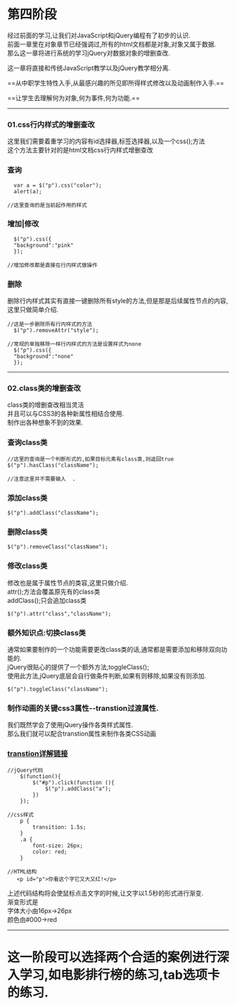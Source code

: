 # 第四阶段  
经过前面的学习,让我们对JavaScript和jQuery编程有了初步的认识.  
前面一章里在对象章节已经强调过,所有的html文档都是对象,对象又属于数据.  
那么这一章将进行系统的学习jQuery对数据对象的增删查改.  

这一章将直接和传统JavaScript教学以及jQuery教学相分离.  

==从中职学生特性入手,从最感兴趣的所见即所得样式修改以及动画制作入手.==  

==让学生去理解何为对象,何为事件,何为功能.==

---
### 01.css行内样式的增删查改
这里我们需要着重学习的内容有id选择器,标签选择器,以及一个css();方法  
这个方法主要针对的是html文档css行内样式增删查改

### 查询
```
  var a = $("p").css("color");
  alert(a);

//这里查询的是当前起作用的样式
```
### 增加|修改

```
  $("p").css({
  "background":"pink"
  });

//增加修改都是直接在行内样式做操作
```
### 删除  
删除行内样式其实有直接一键删除所有style的方法,但是那是后续属性节点的内容,这里只做简单介绍.

```
//这是一步删除所有行内样式的方法
  $("p").removeAttr("style");

//常规的单独移除一样行内样式的方法是设置样式为none
  $("p").css({
  "background":"none"
  });
```

---
### 02.class类的增删查改  
class类的增删查改相当灵活  
并且可以与CSS3的各种新属性相结合使用.  
制作出各种想象不到的效果.
### 查询class类

```
//这里的查询是一个判断形式的,如果目标元素有class类,则返回true
$("p").hasClass("className");

//注意这里并不需要输入  .
```
### 添加class类

```
$("p").addClass("className");
```

### 删除class类

```
$("p").removeClass("className");
```

### 修改class类
修改也是属于属性节点的类容,这里只做介绍.  
attr();方法会覆盖原先有的class类  
addClass();只会追加class类

```
$("p").attr("class","className");
```
### 额外知识点:切换class类  
通常如果要制作的一个功能需要更改class类的话,通常都是需要添加和移除双向功能的.  
jQuery很贴心的提供了一个额外方法,toggleClass();  
使用此方法,jQuery底层会自行做条件判断,如果有则移除,如果没有则添加.

```
$("p").toggleClass("className");
```
### 制作动画的关键css3属性--transtion过渡属性.  
我们既然学会了使用jQuery操作各类样式属性.  
那么我们就可以配合transtion属性来制作各类CSS动画  
### [transtion详解链接](https://www.w3school.com.cn/cssref/pr_transition.asp)
```
//jQuery代码
	$(function(){
	    $("#p").click(function (){
			$("p").addClass("a");
		})
	});
	
//css样式
	p {
		transition: 1.5s;
	}
	.a {
		font-size: 26px;
		color: red;
	}
	
//HTML结构
   <p id="p">你看这个字它又大又红!</p>
```
上述代码结构将会使鼠标点击文字的时候,让文字以1.5秒的形式进行渐变.  
渐变形式是  
字体大小由16px->26px  
颜色由#000->red

---
# 这一阶段可以选择两个合适的案例进行深入学习,如电影排行榜的练习,tab选项卡的练习.